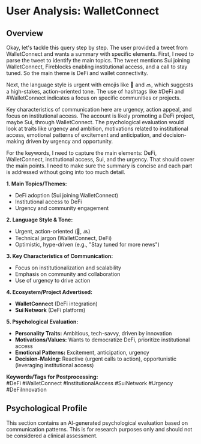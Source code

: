 # User Analysis: WalletConnect

## Overview

<think>
Okay, let's tackle this query step by step. The user provided a tweet from WalletConnect and wants a summary with specific elements. First, I need to parse the tweet to identify the main topics. The tweet mentions Sui joining WalletConnect, Fireblocks enabling institutional access, and a call to stay tuned. So the main theme is DeFi and wallet connectivity.

Next, the language style is urgent with emojis like 🚨 and 🔜, which suggests a high-stakes, action-oriented tone. The use of hashtags like #DeFi and #WalletConnect indicates a focus on specific communities or projects.

Key characteristics of communication here are urgency, action appeal, and focus on institutional access. The account is likely promoting a DeFi project, maybe Sui, through WalletConnect. The psychological evaluation would look at traits like urgency and ambition, motivations related to institutional access, emotional patterns of excitement and anticipation, and decision-making driven by urgency and opportunity.

For the keywords, I need to capture the main elements: DeFi, WalletConnect, institutional access, Sui, and the urgency. That should cover the main points. I need to make sure the summary is concise and each part is addressed without going into too much detail.
</think>

**1. Main Topics/Themes:**  
- DeFi adoption (Sui joining WalletConnect)  
- Institutional access to DeFi  
- Urgency and community engagement  

**2. Language Style & Tone:**  
- Urgent, action-oriented (🚨, 🔜)  
- Technical jargon (WalletConnect, DeFi)  
- Optimistic, hype-driven (e.g., "Stay tuned for more news")  

**3. Key Characteristics of Communication:**  
- Focus on institutionalization and scalability  
- Emphasis on community and collaboration  
- Use of urgency to drive action  

**4. Ecosystem/Project Advertised:**  
- **WalletConnect** (DeFi integration)  
- **Sui Network** (DeFi platform)  

**5. Psychological Evaluation:**  
- **Personality Traits:** Ambitious, tech-savvy, driven by innovation  
- **Motivations/Values:** Wants to democratize DeFi, prioritize institutional access  
- **Emotional Patterns:** Excitement, anticipation, urgency  
- **Decision-Making:** Reactive (urgent calls to action), opportunistic (leveraging institutional access)  

**Keywords/Tags for Postprocessing:**  
#DeFi #WalletConnect #InstitutionalAccess #SuiNetwork #Urgency #DeFiInnovation

## Psychological Profile

This section contains an AI-generated psychological evaluation based on communication patterns. This is for research purposes only and should not be considered a clinical assessment.